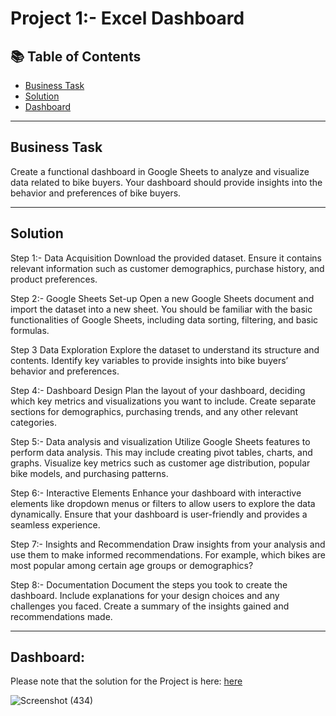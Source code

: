 # Project 1:- Excel Dashboard
## 📚 Table of Contents
- [Business Task](#business-task)
- [Solution](#solution)
- [Dashboard](#dashboard)
***

## Business Task
Create a functional dashboard in Google Sheets to analyze and visualize data related to bike buyers. Your dashboard should provide insights into the behavior and preferences of bike buyers.
***

## Solution

Step 1:- Data Acquisition
Download the provided dataset. Ensure it contains relevant information such as customer demographics, purchase history, and product preferences.

Step 2:- Google Sheets Set-up
Open a new Google Sheets document and import the dataset into a new sheet.
You should be familiar with the basic functionalities of Google Sheets, including data sorting, filtering, and basic formulas.

Step 3 Data Exploration
Explore the dataset to understand its structure and contents. Identify key variables to provide insights into bike buyers’ behavior and preferences.

Step 4:- Dashboard Design
Plan the layout of your dashboard, deciding which key metrics and visualizations you want to include. Create separate sections for demographics, purchasing trends, and any other relevant categories.

Step 5:- Data analysis and visualization
Utilize Google Sheets features to perform data analysis. This may include creating pivot tables, charts, and graphs. Visualize key metrics such as customer age distribution, popular bike models, and purchasing patterns.

Step 6:- Interactive Elements
Enhance your dashboard with interactive elements like dropdown menus or filters to allow users to explore the data dynamically. Ensure that your dashboard is user-friendly and provides a seamless experience.

Step 7:-  Insights and Recommendation
Draw insights from your analysis and use them to make informed recommendations. For example, which bikes are most popular among certain age groups or demographics?

Step 8:- Documentation
Document the steps you took to create the dashboard. Include explanations for your design choices and any challenges you faced. Create a summary of the insights gained and recommendations made.
***
## Dashboard:
Please note that the solution for the Project is here: [here](https://docs.google.com/spreadsheets/d/1rwvpJPQUQsXfROwjD26ykRWgOdwOqvj3dhl7Ow0T4AQ/edit#gid=1533418178)

 ![Screenshot (434)](https://github.com/radhika456/Prepinsta-Winter-Internship---Data-Analytics/assets/101452661/af9ab810-8db9-4a96-8ff0-d04da34e9331)

